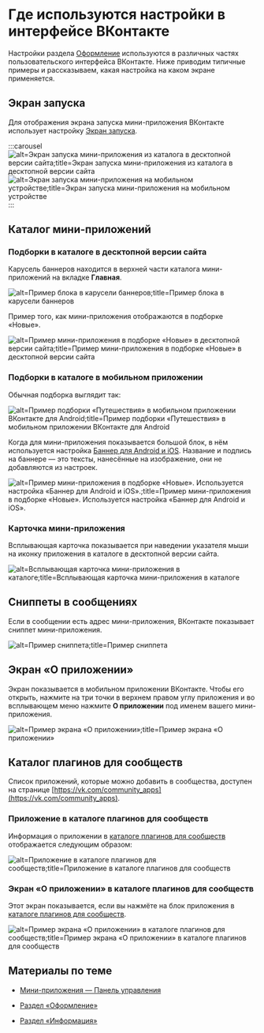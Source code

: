 
<!-- ---
title: 'Мини-приложения | Панель управления | Где используются настройки в интерфейсе ВКонтакте'
is_hidden: false
is_search_available: true
menu: 'main_menu'
visible_to_search_robots: true
meta_description: 
redirect_to: 
lang: ru
--- -->

# Где используются настройки в интерфейсе ВКонтакте

Настройки раздела [Оформление](mini-apps/settings/general/design) используются в различных частях пользовательского интерфейса ВКонтакте. Ниже приводим типичные примеры и рассказываем, какая настройка на каком экране применяется.

## Экран запуска

Для отображения экрана запуска мини-приложения ВКонтакте использует настройку [Экран запуска](mini-apps/settings/general/design#Экран%20запуска).

<!-- exclusion/_images/mini-apps/settings/splash-screen-desktop.webp -->

<!-- exclusion/_images/mini-apps/settings/splash-screen-mobile.webp -->

:::carousel
![alt=Экран запуска мини-приложения из каталога в десктопной версии сайта;title=Экран запуска мини-приложения из каталога в десктопной версии сайта](326d2b609bf54e1cc67bbc03e7a4518d9bd80ad65a913175297cb660 "611515771349630791")
![alt=Экран запуска мини-приложения на мобильном устройстве;title=Экран запуска мини-приложения на мобильном устройстве](c8f2e29eea8f90e8c1d64c9d708b46c967b6ae98a16bcae2d3ae1ecd "8857439157269712986")
:::

## Каталог мини-приложений

### Подборки в каталоге в десктопной версии сайта

Карусель баннеров находится в верхней части каталога мини-приложений на вкладке **Главная**.

<!-- exclusion/_images/mini-apps/settings/banner-in-catalog-desktop.webp -->

![alt=Пример блока в карусели баннеров;title=Пример блока в карусели баннеров](80d0fe6a78d8f866295e49bf104b0da281bad90e9586a7b8124460b0 "4948536908072566001")

Пример того, как мини-приложения отображаются в подборке «Новые».

<!-- exclusion/_images/mini-apps/settings/mini-app-in-collection.webp -->

![alt=Пример мини-приложения в подборке «Новые» в десктопной версии сайта;title=Пример мини-приложения в подборке «Новые» в десктопной версии сайта](7d5338543bded19fe4b5ad0603796979dc782f45c3c871af67f8ec3c "3219636345549504116")

### Подборки в каталоге в мобильном приложении

Обычная подборка выглядит так:

<!-- exclusion/_images/mini-apps/settings/mini-app-in-collection-mobile.webp -->

![alt=Пример подборки «Путешествия» в мобильном приложении ВКонтакте для Android;title=Пример подборки «Путешествия» в мобильном приложении ВКонтакте для Android](8b65f8303f437abb4cf00b40b7c7d94ad49cf6ff6c8db89b8323fec6 "-8749067642930062653")

Когда для мини-приложения показывается большой блок, в нём используется настройка [Баннер для Android и iOS](mini-apps/settings/general/design#Баннер%20для%20Android%20и%20iOS). Название и подпись на баннере — это тексты, нанесённые на изображение, они не добавляются из настроек.

<!-- exclusion/_images/mini-apps/settings/mini-app-in-collection-2-mobile.webp -->

![alt=Пример мини-приложения в подборке «Новые». Используется настройка «Баннер для Android и iOS».;title=Пример мини-приложения в подборке «Новые». Используется настройка «Баннер для Android и iOS».](628af13304785a5e4085a1f98a0a896b7082c06ac0d456b80fbc0a3c "3278441558486241641")

### Карточка мини-приложения

Всплывающая карточка показывается при наведении указателя мыши на иконку приложения в каталоге в десктопной версии сайта.

<!-- exclusion/_images/mini-apps/settings/mini-app-card.webp -->

![alt=Всплывающая карточка мини-приложения в каталоге;title=Всплывающая карточка мини-приложения в каталоге](2182bce4ade2c7b1650eb66da4731607d28f8db7a4eaea7d8236ebba "2913494536485224948")

## Сниппеты в сообщениях

Если в сообщении есть адрес мини-приложения, ВКонтакте показывает сниппет мини-приложения.

<!-- exclusion/_images/mini-apps/settings/snippet-in-private-messages.webp -->

![alt=Пример сниппета;title=Пример сниппета](4f154358c99a170a099fea0697e568a60f209022df7374f03a6b8fda "6850328120812232608")

<!-- В сниппете используется [маленькая иконка](mini-apps/settings/general/design#Маленькая%20иконка). -->

<!-- ## Иконка мини-приложения в уведомлениях

![alt=Пример ленты уведомлений;title=Пример ленты уведомлений](b2d8fb65b92cc447b5bdd55389a8b33118bff58a1a00f57823777b9c "992588324276989652") -->

## Экран «О приложении»

Экран показывается в мобильном приложении ВКонтакте. Чтобы его открыть, нажмите на три точки в верхнем правом углу приложения и во всплывающем меню нажмите **О приложении** под именем вашего мини-приложения.

<!-- exclusion/_images/mini-apps/settings/about-screen-mobile.webp -->

![alt=Пример экрана «О приложении»;title=Пример экрана «О приложении»](de741de84e1a8d6610883b5acb8a87fc39173ce8126a711a5ffbc228 "5248252370124162435")

## Каталог плагинов для сообществ

Список приложений, которые можно добавить в сообщества, доступен на странице [https://vk.com/community_apps](https://vk.com/community_apps).

### Приложение в каталоге плагинов для сообществ

Информация о приложении в [каталоге плагинов для сообществ](https://vk.com/community_apps) отображается следующим образом:

<!-- exclusion/_images/mini-apps/settings/mini-app-in-community-apps.png -->

![alt=Приложение в каталоге плагинов для сообществ;title=Приложение в каталоге плагинов для сообществ](cf57718c07a404f3a36f72ce2d1e2166c2808f73284d249a9ba10524 "-8772084212411310192")

### Экран «О приложении» в каталоге плагинов для сообществ

Этот экран показывается, если вы нажмёте на блок приложения в [каталоге плагинов для сообществ](https://vk.com/community_apps).

<!-- exclusion/_images/mini-apps/settings/about-screen-community-apps.webp -->

![alt=Пример экрана «О приложении» в каталоге плагинов для сообществ;title=Пример экрана «О приложении» в каталоге плагинов для сообществ](a5b3d2284acfccd13ea7dc3517421de8cf6826d89ebb573a6e708635 "-6762912656033567528")

<!--

### Всплывающая карточка в каталоге плагинов для сообществ

Эта карточка показывается, если вы задерживаете указатель на блоке приложения в [каталоге плагинов для сообществ](https://vk.com/community_apps).

 exclusion/_images/mini-apps/settings/mini-app-card-community-apps.webp 

![alt=Пример всплывающей карточки в каталоге плагинов для сообществ;title=Пример всплывающей карточки в каталоге плагинов для сообществ](80de2f7c92b70b95cc958e8e1be22fd0cde9d070cdfda38bfd17b584 "5153707201733193672")

-->

## Материалы по теме

* [Мини-приложения — Панель управления](./overview.md)

* [Раздел «Оформление»](mini-apps/settings/general/design)

* [Раздел «Информация»](mini-apps/settings/general/information)

